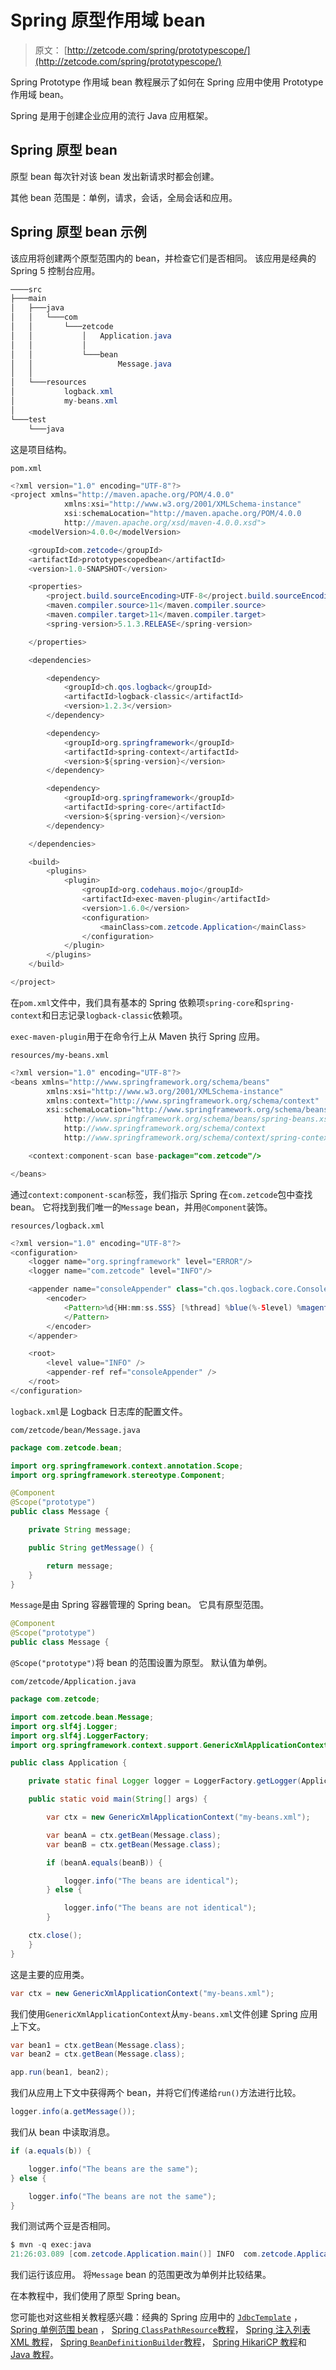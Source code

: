 # Spring 原型作用域 bean

> 原文： [http://zetcode.com/spring/prototypescope/](http://zetcode.com/spring/prototypescope/)

Spring Prototype 作用域 bean 教程展示了如何在 Spring 应用中使用 Prototype 作用域 bean。

Spring 是用于创建企业应用的流行 Java 应用框架。

## Spring 原型 bean

原型 bean 每次针对该 bean 发出新请求时都会创建。

其他 bean 范围是：单例，请求，会话，全局会话和应用。

## Spring 原型 bean 示例

该应用将创建两个原型范围内的 bean，并检查它们是否相同。 该应用是经典的 Spring 5 控制台应用。

```java
────src
├───main
│   ├───java
│   │   └───com
│   │       └───zetcode
│   │           │   Application.java
│   │           │
│   │           └───bean
│   │                   Message.java
│   │
│   └───resources
│           logback.xml
│           my-beans.xml
│
└───test
    └───java

```

这是项目结构。

`pom.xml`

```java
<?xml version="1.0" encoding="UTF-8"?>
<project xmlns="http://maven.apache.org/POM/4.0.0"
            xmlns:xsi="http://www.w3.org/2001/XMLSchema-instance"
            xsi:schemaLocation="http://maven.apache.org/POM/4.0.0
            http://maven.apache.org/xsd/maven-4.0.0.xsd">
    <modelVersion>4.0.0</modelVersion>

    <groupId>com.zetcode</groupId>
    <artifactId>prototypescopedbean</artifactId>
    <version>1.0-SNAPSHOT</version>

    <properties>
        <project.build.sourceEncoding>UTF-8</project.build.sourceEncoding>
        <maven.compiler.source>11</maven.compiler.source>
        <maven.compiler.target>11</maven.compiler.target>
        <spring-version>5.1.3.RELEASE</spring-version>

    </properties>

    <dependencies>

        <dependency>
            <groupId>ch.qos.logback</groupId>
            <artifactId>logback-classic</artifactId>
            <version>1.2.3</version>
        </dependency>

        <dependency>
            <groupId>org.springframework</groupId>
            <artifactId>spring-context</artifactId>
            <version>${spring-version}</version>
        </dependency>

        <dependency>
            <groupId>org.springframework</groupId>
            <artifactId>spring-core</artifactId>
            <version>${spring-version}</version>
        </dependency>

    </dependencies>

    <build>
        <plugins>
            <plugin>
                <groupId>org.codehaus.mojo</groupId>
                <artifactId>exec-maven-plugin</artifactId>
                <version>1.6.0</version>
                <configuration>
                    <mainClass>com.zetcode.Application</mainClass>
                </configuration>
            </plugin>
        </plugins>
    </build>

</project>

```

在`pom.xml`文件中，我们具有基本的 Spring 依赖项`spring-core`和`spring-context`和日志记录`logback-classic`依赖项。

`exec-maven-plugin`用于在命令行上从 Maven 执行 Spring 应用。

`resources/my-beans.xml`

```java
<?xml version="1.0" encoding="UTF-8"?>
<beans xmlns="http://www.springframework.org/schema/beans"
        xmlns:xsi="http://www.w3.org/2001/XMLSchema-instance"
        xmlns:context="http://www.springframework.org/schema/context"
        xsi:schemaLocation="http://www.springframework.org/schema/beans
            http://www.springframework.org/schema/beans/spring-beans.xsd
            http://www.springframework.org/schema/context
            http://www.springframework.org/schema/context/spring-context.xsd">

    <context:component-scan base-package="com.zetcode"/>

</beans>

```

通过`context:component-scan`标签，我们指示 Spring 在`com.zetcode`包中查找 bean。 它将找到我们唯一的`Message` bean，并用`@Component`装饰。

`resources/logback.xml`

```java
<?xml version="1.0" encoding="UTF-8"?>
<configuration>
    <logger name="org.springframework" level="ERROR"/>
    <logger name="com.zetcode" level="INFO"/>

    <appender name="consoleAppender" class="ch.qos.logback.core.ConsoleAppender">
        <encoder>
            <Pattern>%d{HH:mm:ss.SSS} [%thread] %blue(%-5level) %magenta(%logger{36}) - %msg %n
            </Pattern>
        </encoder>
    </appender>

    <root>
        <level value="INFO" />
        <appender-ref ref="consoleAppender" />
    </root>
</configuration>

```

`logback.xml`是 Logback 日志库的配置文件。

`com/zetcode/bean/Message.java`

```java
package com.zetcode.bean;

import org.springframework.context.annotation.Scope;
import org.springframework.stereotype.Component;

@Component
@Scope("prototype")
public class Message {

    private String message;

    public String getMessage() {

        return message;
    }
}

```

`Message`是由 Spring 容器管理的 Spring bean。 它具有原型范围。

```java
@Component
@Scope("prototype")
public class Message {

```

`@Scope("prototype")`将 bean 的范围设置为原型。 默认值为单例。

`com/zetcode/Application.java`

```java
package com.zetcode;

import com.zetcode.bean.Message;
import org.slf4j.Logger;
import org.slf4j.LoggerFactory;
import org.springframework.context.support.GenericXmlApplicationContext;

public class Application {

    private static final Logger logger = LoggerFactory.getLogger(Application.class);

    public static void main(String[] args) {

        var ctx = new GenericXmlApplicationContext("my-beans.xml");

        var beanA = ctx.getBean(Message.class);
        var beanB = ctx.getBean(Message.class);

        if (beanA.equals(beanB)) {

            logger.info("The beans are identical");
        } else {

            logger.info("The beans are not identical");
        }

	ctx.close();
    }
}

```

这是主要的应用类。

```java
var ctx = new GenericXmlApplicationContext("my-beans.xml");

```

我们使用`GenericXmlApplicationContext`从`my-beans.xml`文件创建 Spring 应用上下文。

```java
var bean1 = ctx.getBean(Message.class);
var bean2 = ctx.getBean(Message.class);

app.run(bean1, bean2);

```

我们从应用上下文中获得两个 bean，并将它们传递给`run()`方法进行比较。

```java
logger.info(a.getMessage());

```

我们从 bean 中读取消息。

```java
if (a.equals(b)) {

    logger.info("The beans are the same");
} else {

    logger.info("The beans are not the same");
}

```

我们测试两个豆是否相同。

```java
$ mvn -q exec:java
21:26:03.089 [com.zetcode.Application.main()] INFO  com.zetcode.Application - The beans are not identical

```

我们运行该应用。 将`Message` bean 的范围更改为单例并比较结果。

在本教程中，我们使用了原型 Spring bean。

您可能也对这些相关教程感兴趣：经典的 Spring 应用中的 [`JdbcTemplate`](/articles/springjdbctemplate/) ， [Spring 单例范围 bean](/spring/singletonscope/) ， [Spring `ClassPathResource`教程](/spring/classpathresource/)， [Spring 注入列表 XML 教程](/spring/injectlistxml/)， [Spring `BeanDefinitionBuilder`教程](/spring/beandefinitionbuilder/)， [Spring HikariCP 教程](/articles/springhikaricp/)和 [Java 教程](/lang/java/)。
